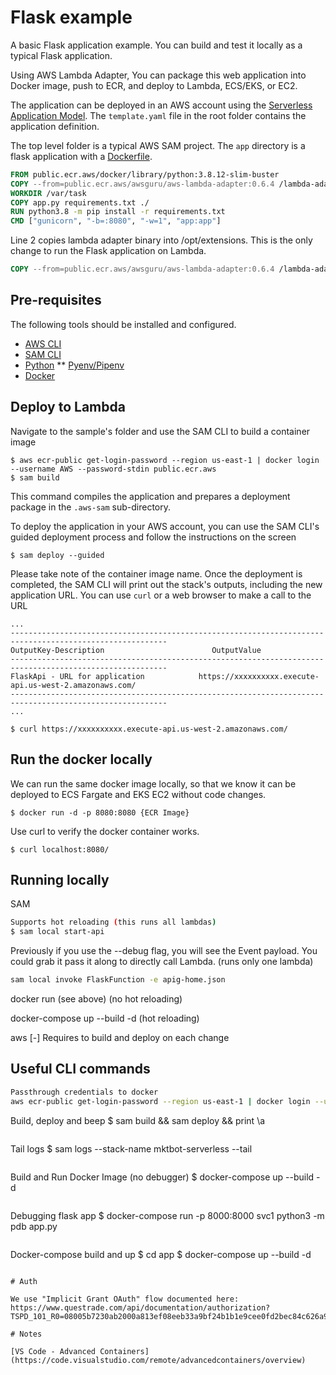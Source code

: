 # Flask example

A basic Flask application example. You can build and test it locally as a typical Flask application.

Using AWS Lambda Adapter, You can package this web application into Docker image, push to ECR, and deploy to Lambda, ECS/EKS, or EC2.

The application can be deployed in an AWS account using the [Serverless Application Model](https://github.com/awslabs/serverless-application-model). The `template.yaml` file in the root folder contains the application definition.

The top level folder is a typical AWS SAM project. The `app` directory is a flask application with a [Dockerfile](app/Dockerfile).

```dockerfile
FROM public.ecr.aws/docker/library/python:3.8.12-slim-buster
COPY --from=public.ecr.aws/awsguru/aws-lambda-adapter:0.6.4 /lambda-adapter /opt/extensions/lambda-adapter
WORKDIR /var/task
COPY app.py requirements.txt ./
RUN python3.8 -m pip install -r requirements.txt
CMD ["gunicorn", "-b=:8080", "-w=1", "app:app"]
```

Line 2 copies lambda adapter binary into /opt/extensions. This is the only change to run the Flask application on Lambda.

```dockerfile
COPY --from=public.ecr.aws/awsguru/aws-lambda-adapter:0.6.4 /lambda-adapter /opt/extensions/lambda-adapter
```

## Pre-requisites

The following tools should be installed and configured.
* [AWS CLI](https://aws.amazon.com/cli/)
* [SAM CLI](https://github.com/awslabs/aws-sam-cli)
* [Python](https://www.python.org/)
    ** [Pyenv/Pipenv](https://medium.com/geekculture/setting-up-python-environment-in-macos-using-pyenv-and-pipenv-116293da8e72#:~:text=Pyenv%20is%20to%20manage%20Python,to%20install%20Pyenv%20and%20Pipenv.)
* [Docker](https://www.docker.com/products/docker-desktop)


## Deploy to Lambda
Navigate to the sample's folder and use the SAM CLI to build a container image
```shell
$ aws ecr-public get-login-password --region us-east-1 | docker login --username AWS --password-stdin public.ecr.aws
$ sam build
```

This command compiles the application and prepares a deployment package in the `.aws-sam` sub-directory.

To deploy the application in your AWS account, you can use the SAM CLI's guided deployment process and follow the instructions on the screen

```shell
$ sam deploy --guided
```
Please take note of the container image name.
Once the deployment is completed, the SAM CLI will print out the stack's outputs, including the new application URL. You can use `curl` or a web browser to make a call to the URL

```shell
...
---------------------------------------------------------------------------------------------------------
OutputKey-Description                        OutputValue
---------------------------------------------------------------------------------------------------------
FlaskApi - URL for application            https://xxxxxxxxxx.execute-api.us-west-2.amazonaws.com/
---------------------------------------------------------------------------------------------------------
...

$ curl https://xxxxxxxxxx.execute-api.us-west-2.amazonaws.com/
```

## Run the docker locally

We can run the same docker image locally, so that we know it can be deployed to ECS Fargate and EKS EC2 without code changes.

```shell
$ docker run -d -p 8080:8080 {ECR Image}

```

Use curl to verify the docker container works.

```shell
$ curl localhost:8080/ 
```

## Running locally

SAM
```sh
Supports hot reloading (this runs all lambdas)
$ sam local start-api
```

Previously if you use the --debug flag, you will see the Event payload.
You could grab it pass it along to directly call Lambda. (runs only one lambda)
```sh
sam local invoke FlaskFunction -e apig-home.json
```

docker run (see above) (no hot reloading)

docker-compose up --build -d (hot reloading)

aws
[-] Requires to build and deploy on each change

## Useful CLI commands

```sh
Passthrough credentials to docker
aws ecr-public get-login-password --region us-east-1 | docker login --username AWS --password-stdin public.ecr.aws

```
Build, deploy and beep
$ sam build && sam deploy && print \\a
```

```
Tail logs
$ sam logs --stack-name mktbot-serverless --tail
```

```
Build and Run Docker Image (no debugger)
$ docker-compose up --build -d
```

```
Debugging flask app
$ docker-compose run -p 8000:8000 svc1 python3 -m pdb app.py
```

````
Docker-compose build and up
$ cd app
$ docker-compose up --build -d
```

# Auth

We use "Implicit Grant OAuth" flow documented here: https://www.questrade.com/api/documentation/authorization?TSPD_101_R0=08005b7230ab2000a813ef08eeb33a9bf24b1b1e9cee0fd2bec84c626a9eb9c366751f8d0d47dc9108fbb0473f1430009a473cf802d3836dffe94b52ae48a8f00853d9cacbaaeeac611aba93d7d6a48ff7716a6e4794c6fee5a164944928e260

# Notes

[VS Code - Advanced Containers](https://code.visualstudio.com/remote/advancedcontainers/overview)